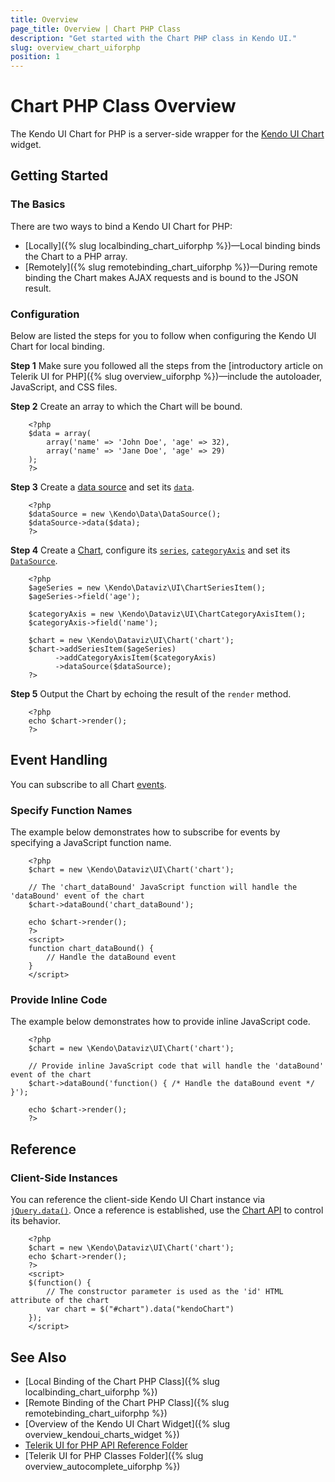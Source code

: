 ```yaml
---
title: Overview
page_title: Overview | Chart PHP Class
description: "Get started with the Chart PHP class in Kendo UI."
slug: overview_chart_uiforphp
position: 1
---
```


# Chart PHP Class Overview

The Kendo UI Chart for PHP is a server-side wrapper for the [Kendo UI Chart](/api/javascript/dataviz/ui/chart) widget.

## Getting Started

### The Basics

There are two ways to bind a Kendo UI Chart for PHP:

* [Locally]({% slug localbinding_chart_uiforphp %})&mdash;Local binding binds the Chart to a PHP array.
* [Remotely]({% slug remotebinding_chart_uiforphp %})&mdash;During remote binding the Chart makes AJAX requests and is bound to the JSON result.

### Configuration

Below are listed the steps for you to follow when configuring the Kendo UI Chart for local binding.

**Step 1** Make sure you followed all the steps from the [introductory article on Telerik UI for PHP]({% slug overview_uiforphp %})&mdash;include the autoloader, JavaScript, and CSS files.

**Step 2** Create an array to which the Chart will be bound.



        <?php
        $data = array(
            array('name' => 'John Doe', 'age' => 32),
            array('name' => 'Jane Doe', 'age' => 29)
        );
        ?>

**Step 3** Create a [data source](/api/php/Kendo/Data/DataSource) and set its [`data`](/api/php/Kendo/Data/DataSource#data).



        <?php
        $dataSource = new \Kendo\Data\DataSource();
        $dataSource->data($data);
        ?>

**Step 4** Create a [Chart](/api/php/Kendo/Dataviz/UI/Chart), configure its [`series`](/api/php/Kendo/Dataviz/UI/Chart#addSeriesItem), [`categoryAxis`](/api/php/Kendo/Dataviz/UI/Chart#addCategoryAxisItem) and set its [`DataSource`](/api/php/Kendo/Dataviz/UI/Chart#datasource).



        <?php
        $ageSeries = new \Kendo\Dataviz\UI\ChartSeriesItem();
        $ageSeries->field('age');

        $categoryAxis = new \Kendo\Dataviz\UI\ChartCategoryAxisItem();
        $categoryAxis->field('name');

        $chart = new \Kendo\Dataviz\UI\Chart('chart');
        $chart->addSeriesItem($ageSeries)
              ->addCategoryAxisItem($categoryAxis)
              ->dataSource($dataSource);
        ?>

**Step 5** Output the Chart by echoing the result of the `render` method.



        <?php
        echo $chart->render();
        ?>

## Event Handling

You can subscribe to all Chart [events](/api/javascript/dataviz/ui/chart).

### Specify Function Names

The example below demonstrates how to subscribe for events by specifying a JavaScript function name.



        <?php
        $chart = new \Kendo\Dataviz\UI\Chart('chart');

        // The 'chart_dataBound' JavaScript function will handle the 'dataBound' event of the chart
        $chart->dataBound('chart_dataBound');

        echo $chart->render();
        ?>
        <script>
        function chart_dataBound() {
            // Handle the dataBound event
        }
        </script>

### Provide Inline Code

The example below demonstrates how to provide inline JavaScript code.



        <?php
        $chart = new \Kendo\Dataviz\UI\Chart('chart');

        // Provide inline JavaScript code that will handle the 'dataBound' event of the chart
        $chart->dataBound('function() { /* Handle the dataBound event */ }');

        echo $chart->render();
        ?>

<!--*-->
## Reference

### Client-Side Instances

You can reference the client-side Kendo UI Chart instance via [`jQuery.data()`](http://api.jquery.com/jQuery.data/). Once a reference is established, use the [Chart API](/api/javascript/dataviz/ui/chart#methods) to control its behavior.



        <?php
        $chart = new \Kendo\Dataviz\UI\Chart('chart');
        echo $chart->render();
        ?>
        <script>
        $(function() {
            // The constructor parameter is used as the 'id' HTML attribute of the chart
            var chart = $("#chart").data("kendoChart")
        });
        </script>

## See Also

* [Local Binding of the Chart PHP Class]({% slug localbinding_chart_uiforphp %})
* [Remote Binding of the Chart PHP Class]({% slug remotebinding_chart_uiforphp %})
* [Overview of the Kendo UI Chart Widget]({% slug overview_kendoui_charts_widget %})
* [Telerik UI for PHP API Reference Folder](/api/php/Kendo/UI/AutoComplete)
* [Telerik UI for PHP Classes Folder]({% slug overview_autocomplete_uiforphp %})
